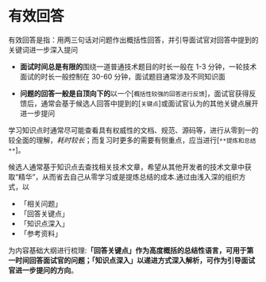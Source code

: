 # 有效回答

有效回答是指：用两三句话对问题作出概括性回答，并引导面试官对回答中提到的关键词进一步深入提问

- **面试时间总是有限的**围绕一道普通技术题目的时长一般在 1-3 分钟，一轮技术面试的时长一般控制在 30-60 分钟，面试题目通常涉及不同知识面

- **问题的回答一般是自顶向下的**以一个[`概括性较强的回答进行反馈`]，面试官获得反馈后，通常会基于候选人回答中提到的[`关键点`]或面试官认为的其他关键点展开进一步提问

学习知识点时通常尽可能查看具有权威性的文档、规范、源码等，进行从零到一的较全面的理解，_耗时较长_；而复习时更多的需要有侧重点，应当进行[`**提炼和总结**`]。

候选人通常基于知识点去查找相关技术文章，希望从其他开发者的技术文章中获取“精华”，从而省去自己从零学习或是提炼总结的成本.通过由浅入深的组织方式，以

- 「相关问题」
- 「回答关键点」
- 「知识点深入」
- 「参考资料」

为内容基础大纲进行梳理:**「回答关键点」作为高度概括的总结性语言，可用于第一时间回答面试官的问题；「知识点深入」以递进方式深入解析，可作为引导面试官进一步提问的方向**。
